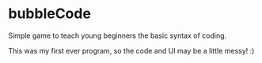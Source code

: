 # bubbleCode
Simple game to teach young beginners the basic syntax of coding.


This was my first ever program, so the code and UI may be a little messy! :)

